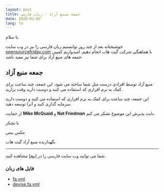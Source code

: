 ```yaml
---
layout: post
title: جمعه منبع آزاد - زبان فارسی
date: 2020-01-02
lang: fa
---
```


با سلام.

خوشبختانه بعد از چند روز توانستیم زبان فارسی را نیز در وب سایت <a href="http://opensourcefriday.com">opensourcefriday.com</a> با هماهنگی شرکت گیت هاب انجام دهیم.
امیدواریم کمپین جمعه های منبع آزاد برای شما نیز مفید باشد.

## جمعه منبع آزاد

منبع آزاد توسط افرادی درست مثل شما ساخته می شود. این جمعه، چند ساعت برای کمک به نرم افزاری که استفاده می کنید و دوست دارید وقت بزارید.

این جمعه، چند ساعت برای کمک به نرم افزاری که استفاده می کنید و دوست دارید سرمایه گذاری کنید و آنرا توسعه دهید.

از حمایت **Mike McQuaid** و **Nat Friedman** بابت پذیرش این موضوع تشکر می کنم.

با تشکر

مکس بیس

نگهدارنده منبع آزاد گیت هاب

---------

شما می توانید وب سایت فارسی را در [اینجا](https://opensourcefriday.com/?locale=fa) مشاهده کنید.

### فایل های زبان

- [fa.yml](https://github.com/github/opensourcefriday/blob/master/config/locales/fa.yml)
- [devise.fa.yml](https://github.com/github/opensourcefriday/blob/master/config/locales/devise.fa.yml)
